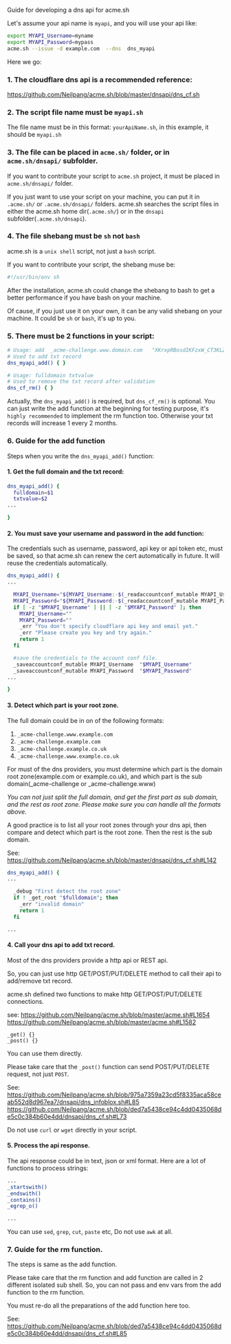 Guide for developing a dns api for acme.sh

Let's assume your api name is `myapi`, and you will use your api like:

```sh
export MYAPI_Username=myname
export MYAPI_Password=mypass
acme.sh --issue -d example.com  --dns  dns_myapi

```

Here we go:

### 1. The cloudflare dns api is a recommended reference:

https://github.com/Neilpang/acme.sh/blob/master/dnsapi/dns_cf.sh

### 2. The script file name must be `myapi.sh`
The file name must be in this format: `yourApiName.sh`, in this example, it should be `myapi.sh`

### 3. The file can be placed in `acme.sh/` folder, or in `acme.sh/dnsapi/` subfolder.
If you want to contribute your script to `acme.sh` project,  it must be placed in `acme.sh/dnsapi/` folder.

If you just want to use your script on your machine, you can put it in `.acme.sh/` or `.acme.sh/dnsapi/` folders.
acme.sh searches the script files in either the  acme.sh home dir(`.acme.sh/`) or in the  `dnsapi` subfolder(`.acme.sh/dnsapi`).

### 4. The file shebang must be `sh` not `bash`
acme.sh is a `unix shell` script,  not just a `bash` script.

If you want to contribute your script, the shebang muse be: 
```sh
#!/usr/bin/env sh
```
After the installation, acme.sh could change the shebang to bash to get a better performance if you have bash on your machine.

Of cause, if you just use it on your own, it can be any valid shebang on your machine. It could be `sh` or `bash`, it's up to you.

### 5. There must be 2 functions in your script:

```sh
# Usage: add  _acme-challenge.www.domain.com   "XKrxpRBosdIKFzxW_CT3KLZNf6q0HG9i01zxXp5CPBs"
# Used to add txt record
dns_myapi_add() { }

# Usage: fulldomain txtvalue
# Used to remove the txt record after validation
dns_cf_rm() { }

```
Actually, the `dns_myapi_add()` is required, but `dns_cf_rm()` is optional.  You can just write the add function at the beginning for testing purpose, it's `highly recommended` to implement the rm function too. Otherwise your txt records will increase 1 every 2 months.

### 6. Guide for the add function
Steps when you write the `dns_myapi_add()` function:
#### 1. Get the full domain and the txt record:

```sh
dns_myapi_add() {
  fulldomain=$1
  txtvalue=$2
...

}

```

#### 2. You must save your username and password in the add function:
The credentials such as username, password, api key or api token etc, must be saved, so that acme.sh can renew the cert automatically in future. It will reuse the credentials automatically.


```sh
dns_myapi_add() {
...

  MYAPI_Username="${MYAPI_Username:-$(_readaccountconf_mutable MYAPI_Username)}"
  MYAPI_Password="${MYAPI_Password:-$(_readaccountconf_mutable MYAPI_Password)}"
  if [ -z "$MYAPI_Username" ] || [ -z "$MYAPI_Password" ]; then
    MYAPI_Username=""
    MYAPI_Password=""
    _err "You don't specify cloudflare api key and email yet."
    _err "Please create you key and try again."
    return 1
  fi

  #save the credentials to the account conf file.
  _saveaccountconf_mutable MYAPI_Username  "$MYAPI_Username"
  _saveaccountconf_mutable MYAPI_Password  "$MYAPI_Password"
...

}

```

#### 3. Detect which part is your root zone.

The full domain could be in on of the following formats: 
1. `_acme-challenge.www.example.com` 
2. `_acme-challenge.example.com` 
3. `_acme-challenge.example.co.uk`
4. `_acme-challenge.www.example.co.uk`

For must of the dns providers, you must determine which part is the domain root zone(example.com or example.co.uk), and which part is the sub domain(_acme-challenge or _acme-challenge.www)

*You can not just split the full domain, and get the first part as sub domain, and the rest as root zone.
Please make sure you can handle all the formats above.*

A good practice is to list all your root zones through your dns api, then compare and detect which part is the root zone. Then the rest is the sub domain.

See: 
https://github.com/Neilpang/acme.sh/blob/master/dnsapi/dns_cf.sh#L142

```sh
dns_myapi_add() {
...

  _debug "First detect the root zone"
  if ! _get_root "$fulldomain"; then
    _err "invalid domain"
    return 1
  fi

...


```

#### 4. Call your dns api to add txt record.

Most of the dns providers provide a http api or REST api.

So, you can just use http GET/POST/PUT/DELETE method to call their api to add/remove txt record.

acme.sh defined two functions to make http GET/POST/PUT/DELETE connections.

see: 
https://github.com/Neilpang/acme.sh/blob/master/acme.sh#L1654
https://github.com/Neilpang/acme.sh/blob/master/acme.sh#L1582

```
_get() {}
_post() {}
```

You can use them directly.

Please take care that the `_post()` function can send POST/PUT/DELETE request, not just `POST`.

See: 
https://github.com/Neilpang/acme.sh/blob/975a7359a23cd5f8335aca58ceab552d8d967ea7/dnsapi/dns_infoblox.sh#L85
https://github.com/Neilpang/acme.sh/blob/ded7a5438ce94c4dd0435068de5c0c384b60e4dd/dnsapi/dns_cf.sh#L73

Do not use `curl` or `wget` directly in your script. 


#### 5. Process the api response.

The api response could be in text, json or xml format. Here are a lot of functions to process strings:

```sh
...
_startswith()
_endswith()
_contains()
_egrep_o()

...
```

You can use `sed`, `grep`, `cut`, `paste` etc, Do not use `awk` at all.


### 7. Guide for the rm function.

The steps is same as the add function.

Please take care that the rm function and add function are called in 2 different isolated sub shell.  So, you can not pass and env vars from the add function to the rm function.

You must re-do all the preparations of the add function here too.

See:
https://github.com/Neilpang/acme.sh/blob/ded7a5438ce94c4dd0435068de5c0c384b60e4dd/dnsapi/dns_cf.sh#L85







